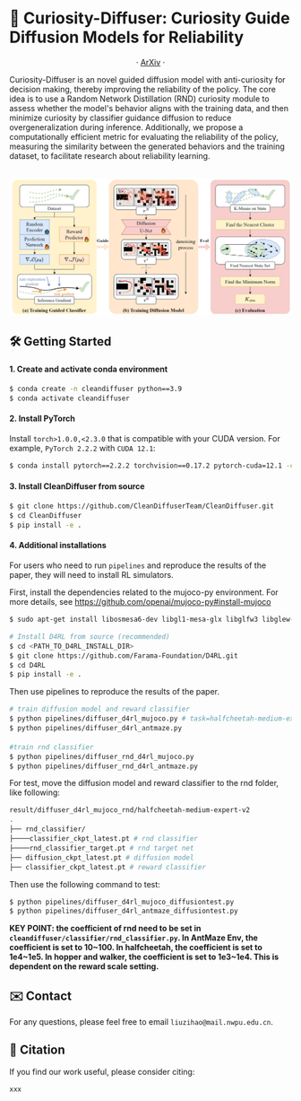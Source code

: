 <!-- Improved compatibility of back to top link: See: https://github.com/othneildrew/Best-README-Template/pull/73 -->
<a name="readme-top"></a>
<!--
*** Thanks for checking out the Best-README-Template. If you have a suggestion
*** that would make this better, please fork the repo and create a pull request
*** or simply open an issue with the tag "enhancement".
*** Don't forget to give the project a star!
*** Thanks again! Now go create something AMAZING! :D
-->

<!-- <p align="center">
    <br>
    <img src="assets/github_logo.jpg" width="300"/>
    <br>
<p> -->

# 🐜 Curiosity-Diffuser: Curiosity Guide Diffusion Models for Reliability

<p align="center">
·
<a href="https://arxiv.org/abs/2406.09509">ArXiv</a>
·
</p>

Curiosity-Diffuser is an novel guided diffusion model with anti-curiosity for decision making, thereby improving the reliability of the policy. The core idea is to use a Random Network Distillation (RND) curiosity module to assess whether the model's behavior aligns with the training data, and then minimize curiosity by classifier guidance diffusion to reduce overgeneralization during inference. Additionally, we propose a computationally efficient metric for evaluating the reliability of the policy, measuring the similarity between the generated behaviors and the training dataset, to facilitate research about reliability learning.


<p align="center">
    <br>
    <img src="assets/main.png" width="700"/>
    <br>
<p>

<!-- GETTING STARTED -->
## 🛠️ Getting Started

#### 1. Create and activate conda environment
```bash
$ conda create -n cleandiffuser python==3.9
$ conda activate cleandiffuser
```
#### 2. Install PyTorch
Install `torch>1.0.0,<2.3.0` that is compatible with your CUDA version. For example, `PyTorch 2.2.2` with `CUDA 12.1`:
```bash
$ conda install pytorch==2.2.2 torchvision==0.17.2 pytorch-cuda=12.1 -c pytorch -c nvidia
```
#### 3. Install CleanDiffuser from source
```bash
$ git clone https://github.com/CleanDiffuserTeam/CleanDiffuser.git
$ cd CleanDiffuser
$ pip install -e .
```
#### 4. Additional installations
For users who need to run `pipelines` and reproduce the results of the paper, they will need to install RL simulators.

First, install the dependencies related to the mujoco-py environment. For more details, see https://github.com/openai/mujoco-py#install-mujoco

```bash
$ sudo apt-get install libosmesa6-dev libgl1-mesa-glx libglfw3 libglew-dev patchelf
```
```bash
# Install D4RL from source (recommended)
$ cd <PATH_TO_D4RL_INSTALL_DIR>
$ git clone https://github.com/Farama-Foundation/D4RL.git
$ cd D4RL
$ pip install -e .
```

Then use pipelines to reproduce the results of the paper.
```bash
# train diffusion model and reward classifier
$ python pipelines/diffuser_d4rl_mujoco.py # task=halfcheetah-medium-expert-v2 or change code to other tasks
$ python pipelines/diffuser_d4rl_antmaze.py

#train rnd classifier
$ python pipelines/diffuser_rnd_d4rl_mujoco.py
$ python pipelines/diffuser_rnd_d4rl_antmaze.py
```

For test, move the diffusion model and reward classifier to the rnd folder, like following:

```bash
result/diffuser_d4rl_mujoco_rnd/halfcheetah-medium-expert-v2
.
├── rnd_classifier/
├────classifier_ckpt_latest.pt # rnd classifier
├────rnd_classifier_target.pt # rnd target net
├── diffusion_ckpt_latest.pt # diffusion model
├── classifier_ckpt_latest.pt # reward classifier
```
Then use the following command to test:
```bash
$ python pipelines/diffuser_d4rl_mujoco_diffusiontest.py
$ python pipelines/diffuser_d4rl_antmaze_diffusiontest.py
```


**KEY POINT: the coefficient of rnd need to be set in `cleandiffuser/classifier/rnd_classifier.py`. In AntMaze Env, the coefficient is set to 10\~100. In halfcheetah, the coefficient is set to 1e4\~1e5. In hopper and walker, the coefficient is set to 1e3\~1e4. This is dependent on the reward scale setting.**




<!-- CONTACT -->
## ✉️ Contact

For any questions, please feel free to email `liuzihao@mail.nwpu.edu.cn`.

<!-- CITATION -->
## 📝 Citation

If you find our work useful, please consider citing:
```
xxx
```

